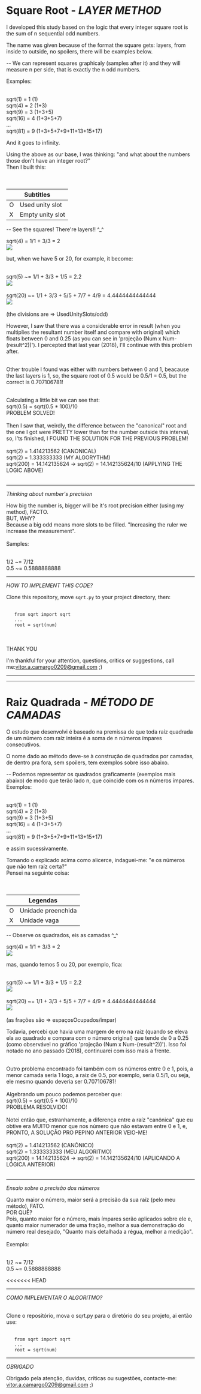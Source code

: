 # Square Root - _LAYER METHOD_

I developed this study based on the logic that every integer square root is the sum of n sequential odd numbers.

The name was given because of the format the square gets: layers, from inside to outside, no spoilers, there will be examples below.

-- We can represent squares graphicaly (samples after it) and they will measure n per side, that is exactly the n odd numbers.

Examples:<br><br>

sqrt(1) = 1 (1) <br>
sqrt(4) = 2 (1+3)<br>
sqrt(9) = 3 (1+3+5)<br>
sqrt(16) = 4 (1+3+5+7)<br>
...<br>
sqrt(81) = 9 (1+3+5+7+9+11+13+15+17)<br>

And it goes to infinity.<br>

Using the above as our base, I was thinking: "and what about the numbers those don't have an integer root?"<br>
Then I built this:<br>
 <br><br>
 <table>
  <thead>
   <th colspan=2>
    Subtitles
   </th>
  </thead>
  <tbody>
   <tr><td>O</td><td>Used unity slot</td></tr>
   <tr><td>X</td><td>Empty unity slot</td></tr>
  </tbody>
 </table>

 -- See the squares! There're layers!! ^_^

sqrt(4) = 1/1 + 3/3 = 2                      <br>
<img src='https://raw.githubusercontent.com/vitorassis/sqrt/master/imgs/sq4.PNG'>

but, when we have 5 or 20, for example, it become:<br><br>

sqrt(5) ~= 1/1 + 3/3 + 1/5 = 2.2                <br>
<img src='https://raw.githubusercontent.com/vitorassis/sqrt/master/imgs/sqr5.png'>
<br><br>
sqrt(20) ~= 1/1 + 3/3 + 5/5 + 7/7 + 4/9 = 4.4444444444444<br>
<img src='https://raw.githubusercontent.com/vitorassis/sqrt/master/imgs/sq20.png'>
<br><br>
(the divisions are => UsedUnitySlots/odd)<br>

However, I saw that there was a considerable error in result (when you multiplies the resultant number itself and compare with original) which floats between 0 and 0.25 (as you can see in 'projeção (Num x Num-(result^2))'). I percepted that last year (2018), I'll continue with this problem after.<br><br>

Other trouble I found was either with numbers between 0 and 1, beacause the last layers is 1, so, the square root of 0.5 would be 0.5/1 = 0.5, but the correct is 0.707106781!
<br><br>

Calculating a little bit we can see that:
<br>
sqrt(0.5) = sqrt(0.5 * 100)/10
<br>PROBLEM SOLVED!<br>
<br>
Then I saw that, weirdly, the difference between the "canonical" root and the one I got were PRETTY lower than for the number outside this interval, so, I'ts finished, I FOUND THE SOLUTION FOR THE PREVIOUS PROBLEM!
<br><br>
sqrt(2) = 1.414213562 (CANONICAL)<br>
sqrt(2) = 1.333333333 (MY ALGORYTHM)<br>
sqrt(200) = 14.142135624 -> sqrt(2) = 14.142135624/10 (APPLYING THE LOGIC ABOVE)<br><br>

___________________________________________________________________________________________

_Thinking about number's precision_

How big the number is, bigger will be it's root precision either (using my method), FACTO.<br>
BUT, WHY?<br>
Because a big odd means more slots to be filled. "Increasing the ruler we increase the measurement".<br><br>
Samples:<br><br>

1/2 ~= 7/12 <br>
0.5 ~= 0.5888888888<br>
___________________________________________________________________________________________

_HOW TO IMPLEMENT THIS CODE?_

Clone this repository, move ```sqrt.py``` to your project directory, then:
<br><br>
```
   from sqrt import sqrt
   ...
   root = sqrt(num)
```
<br><br>
THANK YOU

I'm thankful for your attention, questions, critics or suggestions, call me:vitor.a.camargo0209@gmail.com ;)

___________________________________________________________________________________________
___________________________________________________________________________________________

# Raiz Quadrada - _MÉTODO DE CAMADAS_

O estudo que desenvolvi é baseado na premissa de que toda raíz quadrada de um número com raíz inteira é a soma de n números ímpares consecutivos.

O nome dado ao método deve-se à construção de quadrados por camadas, de dentro pra fora, sem spoilers, tem exemplos sobre isso abaixo.

-- Podemos representar os quadrados graficamente (exemplos mais abaixo) de modo que terão lado n, que coincide com os n números ímpares. 
<br>
Exemplos:<br><br>

sqrt(1) = 1 (1) <br>
sqrt(4) = 2 (1+3)<br>
sqrt(9) = 3 (1+3+5)<br>
sqrt(16) = 4 (1+3+5+7)<br>
...<br>
sqrt(81) = 9 (1+3+5+7+9+11+13+15+17)<br>

e assim sucessivamente.<br>

Tomando o explicado acima como alicerce, indaguei-me: "e os números que não tem raíz certa?"<br>
Pensei na seguinte coisa:<br>
 <br><br>
 <table>
  <thead>
   <th colspan=2>
    Legendas
   </th>
  </thead>
  <tbody>
   <tr><td>O</td><td>Unidade preenchida</td></tr>
   <tr><td>X</td><td>Unidade vaga</td></tr>
  </tbody>
 </table>

 -- Observe os quadrados, eis as camadas ^_^

sqrt(4) = 1/1 + 3/3 = 2                      <br>
<img src='https://raw.githubusercontent.com/vitorassis/sqrt/master/imgs/sq4.PNG'>


mas, quando temos 5 ou 20, por exemplo, fica:<br><br>

sqrt(5) ~= 1/1 + 3/3 + 1/5 = 2.2                <br>
<img src='https://raw.githubusercontent.com/vitorassis/sqrt/master/imgs/sqr5.png'>
<br><br>
sqrt(20) ~= 1/1 + 3/3 + 5/5 + 7/7 + 4/9 = 4.4444444444444<br>
<img src='https://raw.githubusercontent.com/vitorassis/sqrt/master/imgs/sq20.png'>
<br><br>
(as frações são => espaçosOcupados/ímpar)<br>


Todavia, percebi que havia uma margem de erro na raiz (quando se eleva ela ao quadrado e compara com o número original) que tende de 0 a 0.25 (como observável no gráfico 'projeção (Num x Num-(result^2))'). Isso foi notado no ano passado (2018), continuarei com isso mais a frente.<br><br>

Outro problema encontrado foi também com os números entre 0 e 1, pois, a menor camada seria 1 logo, a raiz de 0.5, por exemplo, seria 0.5/1, ou seja, ele mesmo quando deveria ser 0.707106781!
<br><br>
Algebrando um pouco podemos perceber que:
<br>
sqrt(0.5) = sqrt(0.5 * 100)/10
<br>PROBLEMA RESOLVIDO!<br>
<br>
Notei então que, estranhamente, a diferença entre a raíz "canônica" que eu obtive era MUITO menor que nos número que não estavam entre 0 e 1, e, PRONTO, A SOLUÇÃO PRO PEPINO ANTERIOR VEIO-ME!
<br><br>
sqrt(2) = 1.414213562 (CANÔNICO)<br>
sqrt(2) = 1.333333333 (MEU ALGORITMO)<br>
sqrt(200) = 14.142135624 -> sqrt(2) = 14.142135624/10 (APLICANDO A LÓGICA ANTERIOR)<br><br>

___________________________________________________________________________________________

_Ensaio sobre a precisão dos números_

Quanto maior o número, maior será a precisão da sua raíz (pelo meu método), FATO.<br>
POR QUÊ?<br>
Pois, quanto maior for o número, mais ímpares serão aplicados sobre ele e, quanto maior numerador de uma fração, melhor a sua demonstração do número real desejado, "Quanto mais detalhada a régua, melhor a medição".<br><br>
Exemplo:<br><br>

1/2 ~= 7/12 <br>
0.5 ~= 0.5888888888<br>

<<<<<<< HEAD
___________________________________________________________________________________________

_COMO IMPLEMENTAR O ALGORITMO?_<br><br>

Clone o repositório, mova o sqrt.py para o diretório do seu projeto, ai então use:
<br><br>
```
   from sqrt import sqrt
   ...
   root = sqrt(num)
```


_________________________________________________________________________________________

_OBRIGADO_

Obrigado pela atenção, duvidas, críticas ou sugestões, contacte-me: vitor.a.camargo0209@gmail.com
;)
